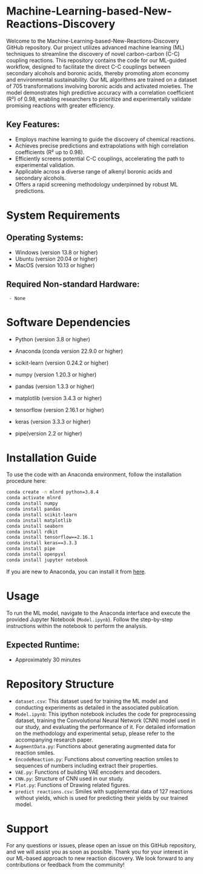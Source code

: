 # Machine-Learning-based-New-Reactions-Discovery
Welcome to the Machine-Learning-based-New-Reactions-Discovery GitHub repository. Our project utilizes advanced machine learning (ML) techniques to streamline the discovery of novel carbon-carbon (C-C) coupling reactions. This repository contains the code for our ML-guided workflow, designed to facilitate the direct C-C couplings between secondary alcohols and boronic acids, thereby promoting atom economy and environmental sustainability.
Our ML algorithms are trained on a dataset of 705 transformations involving boronic acids and activated moieties. The model demonstrates high predictive accuracy with a correlation coefficient (R²) of 0.98, enabling researchers to prioritize and experimentally validate promising reactions with greater efficiency.

 ## **Key Features:**
- Employs machine learning to guide the discovery of chemical reactions.
- Achieves precise predictions and extrapolations with high correlation coefficients (R² up to 0.98).
- Efficiently screens potential C-C couplings, accelerating the path to experimental validation.
- Applicable across a diverse range of alkenyl boronic acids and secondary alcohols.
- Offers a rapid screening methodology underpinned by robust ML predictions.

# System Requirements
## **Operating Systems:**
- Windows (version 13.8 or higher)
- Ubuntu (version 20.04 or higher)
- MacOS (version 10.13 or higher)
  
## **Required Non-standard Hardware:** 
 	 - None

# Software Dependencies
- Python (version 3.8 or higher)

- Anaconda (conda version 22.9.0 or higher)

- scikit-learn (version 0.24.2 or higher)

- numpy (version 1.20.3 or higher)

- pandas (version 1.3.3 or higher)

- matplotlib (version 3.4.3 or higher)

- tensorflow (version 2.16.1 or higher)

- keras (version 3.3.3 or higher)

- pipe(version 2.2 or higher)


# Installation Guide
To use the code with an Anaconda environment, follow the installation procedure here:
```bash
conda create -n mlnrd python=3.8.4
conda activate mlnrd
conda install numpy
conda install pandas
conda install scikit-learn
conda install matplotlib
conda install seaborn
conda install rdkit
conda install tensorflow==2.16.1
conda install keras==3.3.3
conda install pipe
conda install openpyxl
conda install jupyter notebook
```

If you are new to Anaconda, you can install it from [here](https://www.anaconda.com/).

# Usage

To run the ML model, navigate to the Anaconda interface and execute the provided Jupyter Notebook (`Model.ipynb`). Follow the step-by-step instructions within the notebook to perform the analysis.


## **Expected Runtime:**
- Approximately 30 minutes
  
# Repository Structure
- `dataset.csv`: This dataset used for training the ML model and conducting experiments as detailed in the associated publication.
- `Model.ipynb`: This ipython notebook includes the code for preprocessing dataset,  training the Convolutional Neural Network (CNN) model used in our study, and evaluating the performance of it.
For detailed information on the methodology and experimental setup, please refer to the accompanying research paper.
- `AugmentData.py`: Functions about generating augmented data for reaction smiles.
- `EncodeReaction.py`: Functions about converting reaction smiles to sequences of numbers including extract their properties.
- `VAE.py`: Functions of building VAE encoders and decoders.
- `CNN.py`: Structure of CNN used in our study.
- `Plot.py`: Functions of Drawing related figures.
- `predict reactions.csv`: Smiles with supplemental data of 127 reactions without yields, which is used for predicting their yields by our trained model.

# Support
For any questions or issues, please open an issue on this GitHub repository, and we will assist you as soon as possible.
Thank you for your interest in our ML-based approach to new reaction discovery. We look forward to any contributions or feedback from the community!

